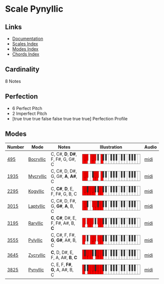 # Scale Pynyllic

## Links

- [Documentation](index.md)
- [Scales Index](Scales.md)
- [Modes Index](Modes.md)
- [Chords Index](Chords.md)

## Cardinality

8 Notes

## Perfection

- 6 Perfect Pitch
- 2 Imperfect Pitch
- [true true true false false true true true] Perfection Profile

## Modes

| Number | Mode | Notes | Illustration | Audio |
|--------|------|-------|--------------|-------|
| [495](https://ianring.com/musictheory/scales/495) | [Bocryllic](ModeBocryllic.md) | C, C#, **D**, **D#**, F, F#, G, G#, C | ![CNaturalBocryllic](ModeCNaturalBocryllic.png) | [midi](https://github.com/edipermadi/music/blob/main/docs/ModeCNaturalBocryllic.mid?raw=true) | 
| [1935](https://ianring.com/musictheory/scales/1935) | [Mycryllic](ModeMycryllic.md) | C, C#, D, D#, G, G#, **A**, **A#**, C | ![CNaturalMycryllic](ModeCNaturalMycryllic.png) | [midi](https://github.com/edipermadi/music/blob/main/docs/ModeCNaturalMycryllic.mid?raw=true) | 
| [2295](https://ianring.com/musictheory/scales/2295) | [Kogyllic](ModeKogyllic.md) | C, **C#**, **D**, E, F, F#, G, B, C | ![CNaturalKogyllic](ModeCNaturalKogyllic.png) | [midi](https://github.com/edipermadi/music/blob/main/docs/ModeCNaturalKogyllic.mid?raw=true) | 
| [3015](https://ianring.com/musictheory/scales/3015) | [Laptyllic](ModeLaptyllic.md) | C, C#, D, F#, G, **G#**, **A**, B, C | ![CNaturalLaptyllic](ModeCNaturalLaptyllic.png) | [midi](https://github.com/edipermadi/music/blob/main/docs/ModeCNaturalLaptyllic.mid?raw=true) | 
| [3195](https://ianring.com/musictheory/scales/3195) | [Raryllic](ModeRaryllic.md) | **C**, **C#**, D#, E, F, F#, A#, B, **C** | ![CNaturalRaryllic](ModeCNaturalRaryllic.png) | [midi](https://github.com/edipermadi/music/blob/main/docs/ModeCNaturalRaryllic.mid?raw=true) | 
| [3555](https://ianring.com/musictheory/scales/3555) | [Pylyllic](ModePylyllic.md) | C, C#, F, F#, **G**, **G#**, A#, B, C | ![CNaturalPylyllic](ModeCNaturalPylyllic.png) | [midi](https://github.com/edipermadi/music/blob/main/docs/ModeCNaturalPylyllic.mid?raw=true) | 
| [3645](https://ianring.com/musictheory/scales/3645) | [Zycryllic](ModeZycryllic.md) | **C**, D, D#, E, F, A, A#, **B**, **C** | ![CNaturalZycryllic](ModeCNaturalZycryllic.png) | [midi](https://github.com/edipermadi/music/blob/main/docs/ModeCNaturalZycryllic.mid?raw=true) | 
| [3825](https://ianring.com/musictheory/scales/3825) | [Pynyllic](ModePynyllic.md) | C, E, F, **F#**, **G**, A, A#, B, C | ![CNaturalPynyllic](ModeCNaturalPynyllic.png) | [midi](https://github.com/edipermadi/music/blob/main/docs/ModeCNaturalPynyllic.mid?raw=true) | 
